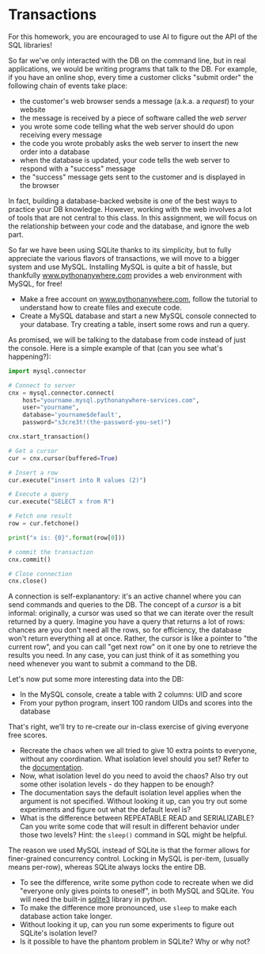 # Transactions

For this homework, you are encouraged to use AI to figure out the API of the SQL libraries!

So far we've only interacted with the DB on the command line, 
but in real applications, we would be writing programs that talk to the DB.
For example, if you have an online shop, every time a customer clicks "submit order"
the following chain of events take place:

* the customer's web browser sends a message (a.k.a. a *request*) to your website
* the message is received by a piece of software called the *web server*
* you wrote some code telling what the web server should do upon receiving every message
* the code you wrote probably asks the web server to insert the new order into a database
* when the database is updated, your code tells the web server to respond with a "success" message
* the "success" message gets sent to the customer and is displayed in the browser

In fact, building a database-backed website is one of the best ways to practice your DB knowledge.
However, working with the web involves a lot of tools that are not central to this class.
In this assignment, we will focus on the relationship between your code and the database, and ignore
the web part.

So far we have been using SQLite thanks to its simplicity, but to fully appreciate the
various flavors of transactions, we will move to a bigger system and use MySQL.
Installing MySQL is quite a bit of hassle, but thankfully www.pythonanywhere.com
provides a web environment with MySQL, for free! 

* Make a free account on www.pythonanywhere.com, follow the tutorial to understand how to create files and execute code.
* Create a MySQL database and start a new MySQL console connected to your database. Try creating a table, insert some rows and run a query.

As promised, we will be talking to the database from code instead of just the console. 
Here is a simple example of that (can you see what's happening?):

```python
import mysql.connector

# Connect to server
cnx = mysql.connector.connect(
    host="yourname.mysql.pythonanywhere-services.com",
    user="yourname",
    database='yourname$default',
    password="s3cre3t!(the-password-you-set)")

cnx.start_transaction()

# Get a cursor
cur = cnx.cursor(buffered=True)

# Insert a row
cur.execute("insert into R values (2)")

# Execute a query
cur.execute("SELECT x from R")

# Fetch one result
row = cur.fetchone()

print("x is: {0}".format(row[0]))

# commit the transaction
cnx.commit()

# Close connection
cnx.close()
```

A connection is self-explanantory: it's an active channel where you can send commands and queries to the DB.
The concept of a *cursor* is a bit informal: originally, a cursor was used so that we can iterate over the result
returned by a query. Imagine you have a query that returns a lot of rows: chances are you don't need all the rows, 
so for efficiency, the database won't return everything all at once. Rather, the cursor is like a pointer to "the current row",
and you can call "get next row" on it one by one to retrieve the results you need.
In any case, you can just think of it as something you need whenever you want to submit a command to the DB.

Let's now put some more interesting data into the DB:

* In the MySQL console, create a table with 2 columns: UID and score
* From your python program, insert 100 random UIDs and scores into the database

That's right, we'll try to re-create our in-class exercise of giving everyone free scores.

* Recreate the chaos when we all tried to give 10 extra points to everyone, without any coordination. What isolation level should you set? Refer to the [documentation](https://dev.mysql.com/doc/connector-python/en/connector-python-api-mysqlconnection-start-transaction.html).
* Now, what isolation level do you need to avoid the chaos? Also try out some other isolation levels - do they happen to be enough?
* The documentation says the default isolation level applies when the argument is not specified. Without looking it up, can you try out some experiments
and figure out what the default level is?
* What is the difference between REPEATABLE READ and SERIALIZABLE? Can you write some code that will result in different behavior under those two levels?
Hint: the `sleep()` command in SQL might be helpful.

The reason we used MySQL instead of SQLite is that the former allows for finer-grained concurrency control. Locking in MySQL is per-item,
(usually means per-row), whereas SQLite always locks the entire DB.

* To see the difference, write some python code to recreate when we did "everyone only gives points to oneself", in both MySQL and SQLite.
You will need the built-in [sqlite3](https://docs.python.org/3/library/sqlite3.html) library in python.
* To make the difference more pronounced, use `sleep` to make each database action take longer.
* Without looking it up, can you run some experiments to figure out SQLite's isolation level?
* Is it possible to have the phantom problem in SQLite? Why or why not?